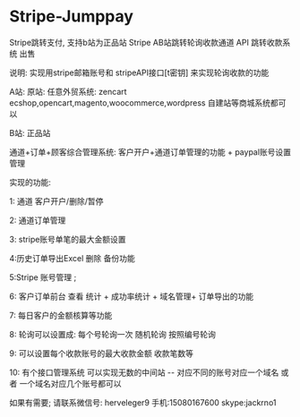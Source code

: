 # Stripe-Jumppay
Stripe跳转支付, 支持b站为正品站
Stripe AB站跳转轮询收款通道 API 跳转收款系统 出售

说明: 实现用stripe邮箱账号和 stripeAPI接口[t密钥] 来实现轮询收款的功能

 A站:   原站: 任意外贸系统: zencart ecshop,opencart,magento,woocommerce,wordpress 自建站等商城系统都可以

B站: 正品站

通道+订单+顾客综合管理系统: 客户开户+通道订单管理的功能 + paypal账号设置管理

 实现的功能:

1: 通道 客户开户/删除/暂停

2: 通道订单管理

3: stripe账号单笔的最大金额设置

4:历史订单导出Excel 删除 备份功能

5:Stripe 账号管理 ; 

6: 客户订单前台 查看 统计 + 成功率统计 + 域名管理+ 订单导出的功能

7: 每日客户的金额核算等功能

 8: 轮询可以设置成: 每个号轮询一次 随机轮询 按照编号轮询

9: 可以设置每个收款账号的最大收款金额 收款笔数等

10: 有个接口管理系统 可以实现无数的中间站 -- 对应不同的账号对应一个域名 或者 一个域名对应几个账号都可以

如果有需要; 请联系微信号: herveleger9 手机:15080167600 skype:jackrno1
